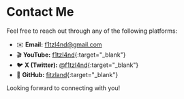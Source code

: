 # Contact Me

Feel free to reach out through any of the following platforms:

- ✉️ **Email:** [f1tzl4nd@gmail.com](mailto:f1tzl4nd@gmail.com)
- 🎬 **YouTube:** [f1tzl4nd](https://www.youtube.com/f1tzl4nd){:target="_blank"}
- 🐦 **X (Twitter):** [@f1tzl4nd](https://x.com/f1tzl4nd){:target="_blank"}
- 🐙 **GitHub:** [fitzland](https://github.com/fitzland){:target="_blank"}

Looking forward to connecting with you!
